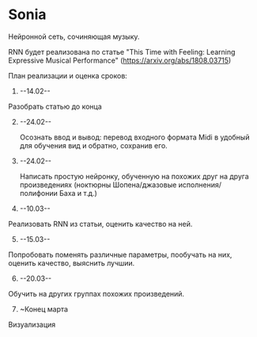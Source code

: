 # Sonia
Нейронной сеть, сочиняющая музыку.

RNN будет реализована по статье "This Time with Feeling: Learning Expressive Musical Performance"
(https://arxiv.org/abs/1808.03715)

План реализации и оценка сроков:

1. --14.02--
 
  Разобрать статью до конца 
 
 
2. --24.02--
   
   Осознать ввод и вывод: перевод входного формата Midi в удобный для обучения вид и обратно, сохранив его.


3. --24.02--
  
   Написать простую нейронку, обученную на похожих друг на друга произведениях (ноктюрны Шопена/джазовые исполнения/полифонии Баха и т.д.)

4. --10.03-- 

  Реализовать RNN из статьи, оценить качество на ней.

5. --15.03--

  Попробовать поменять различные параметры, пообучать на них, оценить качество, выяснить лучшии.

6. --20.03--

  Обучить на других группах похожих произведений.

7. ~Конец марта

  Визуализация
